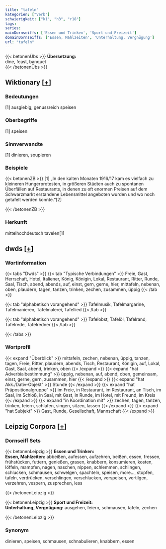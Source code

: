 ```yaml
---
title: "tafeln"
kategorien: ["Verb"]
schwierigkeit: ["k1", "h3", "r18"]
tags:
series:
mainDornseiffs: ['Essen und Trinken', 'Sport und Freizeit']
domainDornseiffs: ['Essen, Mahlzeiten', 'Unterhaltung, Vergnügung']
url: "tafeln"
---
```


{{< betonenÜbs >}}
**Übersetzung:**  
dine, feast, banquet  
{{< /betonenÜbs >}}

## Wiktionary [[+](https://de.wiktionary.org/wiki/tafeln)]

### Bedeutungen
[1] ausgiebig, genussreich speisen  

### Oberbegriffe
[1] speisen  

### Sinnverwandte
[1] dinieren, soupieren  

### Beispiele
{{< betonenZB >}}
[1] „In den kalten Monaten 1916/17 kam es vielfach zu kleineren Hungerprotesten, in größeren Städten auch zu spontanen Überfällen auf Restaurants, in denen zu oft enormen Preisen auf dem Schwarzmarkt erstandene Lebensmittel angeboten wurden und wo noch getafelt werden konnte.“[2]  

{{< /betonenZB >}}
### Herkunft
mittelhochdeutsch tavelen[1]  



## dwds [[+](https://www.dwds.de/wb/tafeln)]

### Wortinformation
{{< tabs "Dwds" >}}
{{< tab "Typische Verbindungen" >}}
Freie, Gast, Herrschaft, Hotel, Italiener, König, Königin, Lokal, Restaurant, Ritter, Runde, Saal, Tisch, abend, abends, auf, einst, gern, gerne, hier, mittafeln, nebenan, oben, plaudern, tagen, tanzen, trinken, zechen, zusammen, üppig
{{< /tab >}}

{{< tab "alphabetisch vorangehend" >}}
Tafelmusik, Tafelmargarine, Tafelmanieren, Tafelmalerei, Tafellied
{{< /tab >}}

{{< tab "alphabetisch vorangehend" >}}
Tafelobst, Tafelöl, Tafelrand, Tafelrede, Tafelredner
{{< /tab >}}

{{< /tabs >}}

### Wortprofil
{{< expand "Überblick" >}} mittafeln, zechen, nebenan, üppig, tanzen, tagen, Freie, Ritter, plaudern, abends, Tisch, Restaurant, Königin, auf, Lokal, Gast, Saal, abend, trinken, oben {{< /expand >}}
{{< expand "hat Adverbialbestimmung" >}} üppig, nebenan, auf, abend, oben, gemeinsam, einst, gerne, gern, zusammen, hier {{< /expand >}}
{{< expand "hat Akk./Dativ-Objekt" >}} Stunde {{< /expand >}}
{{< expand "hat Präpositionalgruppe" >}} im Freie, in Restaurant, im Restaurant, an Tisch, im Saal, im Schloß, in Saal, mit Gast, in Runde, im Hotel, mit Freund, im Kreis {{< /expand >}}
{{< expand "in Koordination mit" >}} zechen, tagen, tanzen, trinken, feiern, schlafen, singen, sitzen, lassen {{< /expand >}}
{{< expand "hat Subjekt" >}} Gast, Runde, Gesellschaft, Mannschaft {{< /expand >}}

## Leipzig Corpora [[+](https://corpora.uni-leipzig.de/en/res?word=tafeln&corpusId=deu_newscrawl-public_2018)]

### Dornseiff Sets
{{< betonenLeipzig >}}
**Essen und Trinken:**  
**Essen, Mahlzeiten:** abbeißen, aufessen, aufzehren, beißen, essen, fressen, frühstücken, futtern, genießen, grasen, knabbern, konsumieren, kosten, löffeln, mampfen, nagen, naschen, nippen, schlemmen, schlingen, schlucken, schmausen, schwelgen, spachteln, speisen, more..., stopfen, tafeln, verdrücken, verschlingen, verschlucken, verspeisen, vertilgen, verzehren, vespern, zusprechen, less  

{{< /betonenLeipzig >}}


{{< betonenLeipzig >}}
**Sport und Freizeit:**  
**Unterhaltung, Vergnügung:** ausgehen, feiern, schmausen, tafeln, zechen  

{{< /betonenLeipzig >}}

### Synonym
dinieren, speisen, schmausen, schnabulieren, knabbern, essen

